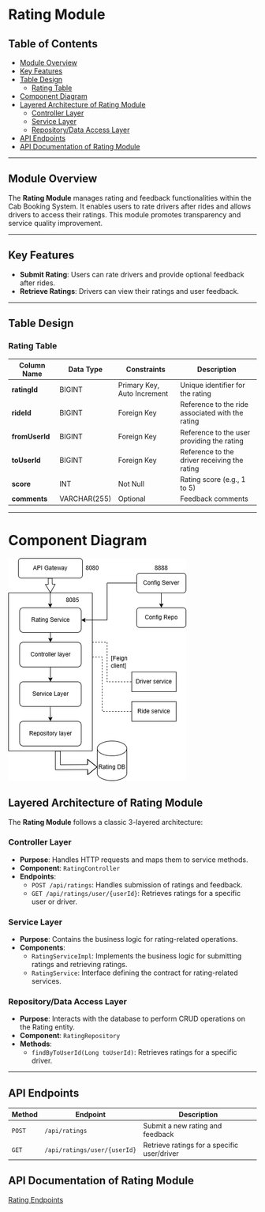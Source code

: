 # Rating Module 

## Table of Contents
- [Module Overview](#module-overview)
- [Key Features](#key-features)
- [Table Design](#table-design)
    - [Rating Table](#rating-table)
- [Component Diagram](#component-diagram)
- [Layered Architecture of Rating Module](#layered-architecture-of-rating-module)
    - [Controller Layer](#controller-layer)
    - [Service Layer](#service-layer)
    - [Repository/Data Access Layer](#repositorydata-access-layer)
- [API Endpoints](#api-endpoints)
- [API Documentation of Rating Module](#api-documentation-of-rating-module)

---

## Module Overview 
The **Rating Module** manages rating and feedback functionalities within the Cab Booking System. It enables users to rate drivers after rides and allows drivers to access their ratings. This module promotes transparency and service quality improvement.

---



## Key Features
- **Submit Rating**: Users can rate drivers and provide optional feedback after rides.
- **Retrieve Ratings**: Drivers can view their ratings and user feedback.

---

## Table Design

### Rating Table
| Column Name       | Data Type         | Constraints                  | Description                                 |
|-------------------|-------------------|------------------------------|---------------------------------------------|
| **ratingId**      | BIGINT            | Primary Key, Auto Increment  | Unique identifier for the rating            |
| **rideId**        | BIGINT            | Foreign Key                  | Reference to the ride associated with the rating |
| **fromUserId**    | BIGINT            | Foreign Key                  | Reference to the user providing the rating  |
| **toUserId**      | BIGINT            | Foreign Key                  | Reference to the driver receiving the rating|
| **score**         | INT               | Not Null                     | Rating score (e.g., 1 to 5)                 |
| **comments**      | VARCHAR(255)      | Optional                     | Feedback comments                           |

---

# Component Diagram

![Rating component diagram](./component/rating.png)


## Layered Architecture of Rating Module

The **Rating Module** follows a classic 3-layered architecture:

### Controller Layer
- **Purpose**: Handles HTTP requests and maps them to service methods.
- **Component**: `RatingController`
- **Endpoints**:
    - `POST /api/ratings`: Handles submission of ratings and feedback.
    - `GET /api/ratings/user/{userId}`: Retrieves ratings for a specific user or driver.

### Service Layer
- **Purpose**: Contains the business logic for rating-related operations.
- **Components**:
    - `RatingServiceImpl`: Implements the business logic for submitting ratings and retrieving ratings.
    - `RatingService`: Interface defining the contract for rating-related services.

### Repository/Data Access Layer
- **Purpose**: Interacts with the database to perform CRUD operations on the Rating entity.
- **Component**: `RatingRepository`
- **Methods**:
    - `findByToUserId(Long toUserId)`: Retrieves ratings for a specific driver.

---

## API Endpoints

| **Method** | **Endpoint**                  | **Description**                          |
|------------|-------------------------------|------------------------------------------|
| `POST`     | `/api/ratings`               | Submit a new rating and feedback         |
| `GET`      | `/api/ratings/user/{userId}` | Retrieve ratings for a specific user/driver |



## API Documentation of Rating Module

[Rating Endpoints](../API_documentation/Rating.md)







 
 